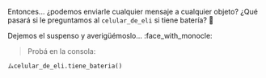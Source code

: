 Entonces... ¿podemos enviarle cualquier mensaje a cualquier objeto? ¿Qué pasará si le preguntamos al `celular_de_eli` si tiene batería? :thinking:

Dejemos el suspenso y averigüémoslo... :face_with_monocle:

> Probá en la consola:
>
```python
ムcelular_de_eli.tiene_bateria()
```